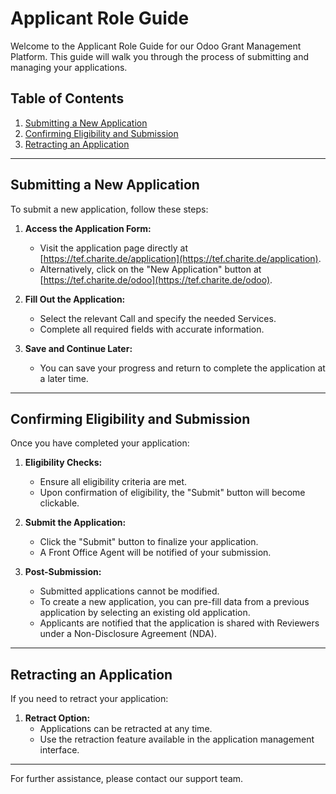 # Applicant Role Guide

Welcome to the Applicant Role Guide for our Odoo Grant Management Platform. This guide will walk you through the process of submitting and managing your applications.

## Table of Contents

1. [Submitting a New Application](#submitting-a-new-application)
2. [Confirming Eligibility and Submission](#confirming-eligibility-and-submission)
3. [Retracting an Application](#retracting-an-application)

---

## Submitting a New Application

To submit a new application, follow these steps:

1. **Access the Application Form:**
   - Visit the application page directly at [https://tef.charite.de/application](https://tef.charite.de/application).
   - Alternatively, click on the "New Application" button at [https://tef.charite.de/odoo](https://tef.charite.de/odoo).

2. **Fill Out the Application:**
   - Select the relevant Call and specify the needed Services.
   - Complete all required fields with accurate information.

3. **Save and Continue Later:**
   - You can save your progress and return to complete the application at a later time.

---

## Confirming Eligibility and Submission

Once you have completed your application:

1. **Eligibility Checks:**
   - Ensure all eligibility criteria are met.
   - Upon confirmation of eligibility, the "Submit" button will become clickable.

2. **Submit the Application:**
   - Click the "Submit" button to finalize your application.
   - A Front Office Agent will be notified of your submission.

3. **Post-Submission:**
   - Submitted applications cannot be modified.
   - To create a new application, you can pre-fill data from a previous application by selecting an existing old application.
   - Applicants are notified that the application is shared with Reviewers under a Non-Disclosure Agreement (NDA).

---

## Retracting an Application

If you need to retract your application:

1. **Retract Option:**
   - Applications can be retracted at any time.
   - Use the retraction feature available in the application management interface.

---

For further assistance, please contact our support team.
